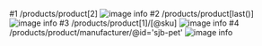#1
/products/product[2]
![image info](../captures/cap1.jpg)
#2
/products/product[last()]
![image info](../captures/cap2.jpg)
#3
/products/product[1]/[@sku]
![image info](../captures/cap3.jpg)
#4
/products/product/manufacturer/@id='sjb-pet'
![image info](../captures/cap4.jpg)

